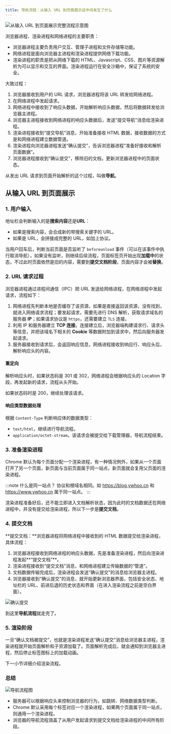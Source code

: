 ```yaml
---
title: 导航流程：从输入 URL 到页面展示这中间发生了什么
---
```


![从输入 URL 到页面展示完整流程示意图](https://ypyun.ywhoo.cn/assets/20210713234122.png)

浏览器进程、渲染进程和网络进程的主要职责：

- 浏览器进程主要负责用户交互、管理子进程和文件存储等功能。
- 网络进程是面向浏览器主进程和渲染进程提供网络下载功能。
- 渲染进程的职责是把从网络下载的 HTML、Javascript、CSS、图片等资源解析为可以显示和交互的界面。渲染进程运行在安全沙箱中，保证了系统的安全。

大致过程：

1. 浏览器接收到用户的 URL 请求，浏览器进程将该 URL 转发给网络进程。
2. 在网络进程中发起请求。
3. 网络进程中接收到了响应头数据，开始解析响应头数据，然后将数据转发给浏览器主进程。
4. 浏览器主进程接收到网络进程的响应头数据后，发送“提交导航”消息给渲染进程。
5. 渲染进程接收到“提交导航”消息，开始准备接收 HTML 数据，接收数据的方式是和网络进程建立数据管道。
6. 渲染进程向浏览器进程发送“确认提交”，告诉浏览器进程“准备好接收和解析页面数据”。
7. 浏览器进程接收到“确认提交”，移除旧的文档，更新浏览器进程中的页面状态。

从发出 URL 请求到页面开始解析的这个过程，叫做**导航**。

## 从输入 URL 到页面展示

### 1. 用户输入

地址栏会判断输入的是**搜索内容**还是**URL**：

- 如果是搜索内容，会合成新的带搜索关键字的 URL。
- 如果是 URL，会拼接成完整的 URL，如加上协议。

当用户回车后，判断当前页面是否监听了 `beforeunload` 事件（可以在该事件中执行取消导航），如果没有监听，则继续后续流程，页面标签页开始出现**加载中**的状态，不过此时页面依然是旧的内容，需要到**提交文档阶段**，页面内容才会被**替换**。

### 2. URL 请求过程

浏览器进程通过进程间通信（IPC）把 URL 发送给网络进程，在网络进程中发起请求，流程如下：

1. 网络进程先判断本地是否缓存了该资源，如果是直接返回该资源，没有找到，就进入网络请求流程；要发起请求，需要先进行 DNS 解析，获取请求域名的服务器 **IP**；如果请求协议是 `https`，还需要建立 `TLS` 连接。
2. 利用 IP 和服务器建立 **TCP 连接**。连接建立后，浏览器端构建请求行、请求头等信息，并把该域名下相关的 **Cookie** 等数据附加到请求中，然后向服务器发起请求。
3. 服务器接收到请求后，会返回响应信息，网络进程接收到响应行、响应头后，解析响应头的内容。

#### 重定向

解析响应头时，如果状态码是 301 或 302，网络进程会根据响应头的 Location 字段，再发起新的请求，流程从头开始。

如果状态码时是 200，继续处理该请求。

#### 响应类型数据处理

根据 `Content-Type` 判断响应体的数据类型：

- `text/html`，继续进行导航流程。
- `application/octet-stream`，该请求会被提交给下载管理器，导航流程结束。

### 3. 准备渲染进程

Chrome 默认为每个页面分配一个渲染进程，有一种情况例外，如果从一个页面打开了另一个页面，新页面与当前页面属于同一站点，新页面就会复用父页面的渲染进程。

:::note 什么是同一站点？
协议和根域名相同。如 https://blog.ywhoo.cn 和 https://www.ywhoo.cn 属于同一站点。
:::

渲染进程准备好后，还不能立即进入文档解析状态，因为此时的文档数据还在网络进程中，并没有提交给渲染进程，所以下一步是**提交文档**。

### 4. 提交文档

**提交文档：**浏览器进程将网络进程中接收到的 HTML 数据提交给渲染进程，具体流程：

1. 浏览器进程接收到网络进程的响应头数据，先是准备渲染进程，然后向渲染进程发起**“提交文档”**。
2. 渲染进程接收到“提交文档”消息，和网络进程建立传输数据的“管道”。
3. 文档数据传输完成后，渲染进程会发送“确认提交”的消息给浏览器主进程。
4. 浏览器接收到“确认提交”的消息，就开始更新浏览器界面，包括安全状态、地址栏的 URL、前进后退的历史状态和界面（在进入渲染流程之前是空白界面）。

![确认提交](https://ypyun.ywhoo.cn/assets/20210714211650.png)

到这里**导航流程**就走完了。

### 5. 渲染阶段

一旦“确认文档被提交”，也就是渲染进程发送“确认提交”消息给浏览器主进程，渲染进程就开始页面解析和子资源加载了。页面解析完成后，就会通知到浏览器主进程，然后停止标签图标上的加载动画。

下一小节详细介绍渲染流程。

### 总结

![导航流程图](https://ypyun.ywhoo.cn/assets/20210714215709.png)

- 服务器可以根据响应头来控制浏览器的行为，如跳转、网络数据类型判断。
- Chrome 默认采用每个标签对应一个渲染进程，如果两个页面属于同一站点，则通用一个渲染进程。
- 浏览器的导航流程涵盖了从用户发起请求到提交文档给渲染进程的中间所有阶段。
